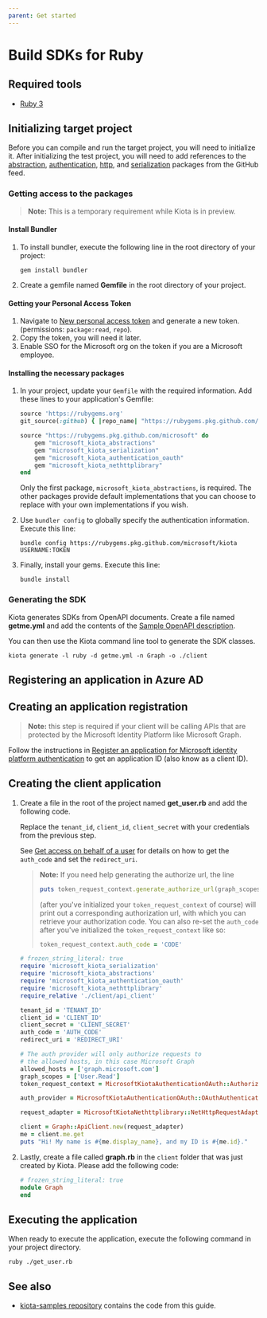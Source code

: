 ```yaml
---
parent: Get started
---
```


# Build SDKs for Ruby

## Required tools

- [Ruby 3](https://www.ruby-lang.org/en/downloads/)

## Initializing target project

Before you can compile and run the target project, you will need to initialize it. After initializing the test project, you will need to add references to the [abstraction](https://github.com/microsoft/kiota/tree/main/abstractions/ruby/microsoft_kiota_abstractions), [authentication](https://github.com/microsoft/kiota/tree/main/authentication/ruby/oauth/microsoft_kiota_authentication_oauth), [http](https://github.com/microsoft/kiota/tree/main/http/ruby/nethttp/microsoft_kiota_nethttplibrary), and [serialization](https://github.com/microsoft/kiota/tree/main/serialization/ruby/json/microsoft_kiota_serialization) packages from the GitHub feed.

### Getting access to the packages

> **Note:** This is a temporary requirement while Kiota is in preview.

#### Install Bundler

1. To install bundler, execute the following line in the root directory of your project:

    ````shell
    gem install bundler
    ````

2. Create a gemfile named **Gemfile** in the root directory of your project.

#### Getting your Personal Access Token

1. Navigate to [New personal access token](https://github.com/settings/tokens/new) and generate a new token. (permissions: `package:read`, `repo`).
2. Copy the token, you will need it later.
3. Enable SSO for the Microsoft org on the token if you are a Microsoft employee.

#### Installing the necessary packages

1. In your project, update your `Gemfile` with the required information. Add these lines to your application's Gemfile:

    ````ruby
    source 'https://rubygems.org'
    git_source(:github) { |repo_name| "https://rubygems.pkg.github.com/microsoft" }

    source "https://rubygems.pkg.github.com/microsoft" do
        gem "microsoft_kiota_abstractions"
        gem "microsoft_kiota_serialization"
        gem "microsoft_kiota_authentication_oauth"
        gem "microsoft_kiota_nethttplibrary"
    end
    ````

    Only the first package, `microsoft_kiota_abstractions`, is required. The other packages provide default implementations that you can choose to replace with your own implementations if you wish.

2. Use `bundler config` to globally specify the authentication information.
    Execute this line:

    ````shell
    bundle config https://rubygems.pkg.github.com/microsoft/kiota USERNAME:TOKEN
    ````

3. Finally, install your gems. Execute this line:

    ````shell
    bundle install
    ````

### Generating the SDK

Kiota generates SDKs from OpenAPI documents. Create a file named **getme.yml** and add the contents of the [Sample OpenAPI description](https://github.com/microsoft/kiota/blob/main/docs/get-started/reference-openapi.md).

You can then use the Kiota command line tool to generate the SDK classes.

````shell
kiota generate -l ruby -d getme.yml -n Graph -o ./client
````

## Registering an application in Azure AD

## Creating an application registration

> **Note:** this step is required if your client will be calling APIs that are protected by the Microsoft Identity Platform like Microsoft Graph.

Follow the instructions in [Register an application for Microsoft identity platform authentication](register-app.md) to get an application ID (also know as a client ID).

## Creating the client application

1. Create a file in the root of the project named **get_user.rb** and add the following code.

    Replace the `tenant_id`, `client_id`, `client_secret` with your credentials from the previous step.

    See [Get access on behalf of a user](https://learn.microsoft.com/graph/auth-v2-user?context=graph%2Fapi%2F1.0&view=graph-rest-1.0) for details on how to get the `auth_code` and set the `redirect_uri`.

    > **Note:** If you need help generating the authorize url, the line
    >
    > ````ruby
    > puts token_request_context.generate_authorize_url(graph_scopes)
    >  ````
    >
    >  (after you've initialized your `token_request_context` of course) will print out a corresponding authorization url, with which you can retrieve your authorization code. You can also re-set the `auth_code` after you've initialized the `token_request_context` like so:
    >
    >  ````ruby
    >  token_request_context.auth_code = 'CODE'
    >  ````

    ````ruby
    # frozen_string_literal: true
    require 'microsoft_kiota_serialization'
    require 'microsoft_kiota_abstractions'
    require 'microsoft_kiota_authentication_oauth'
    require 'microsoft_kiota_nethttplibrary'
    require_relative './client/api_client'

    tenant_id = 'TENANT_ID'
    client_id = 'CLIENT_ID'
    client_secret = 'CLIENT_SECRET'
    auth_code = 'AUTH_CODE'
    redirect_uri = 'REDIRECT_URI'

    # The auth provider will only authorize requests to
    # the allowed hosts, in this case Microsoft Graph
    allowed_hosts = ['graph.microsoft.com']
    graph_scopes = ['User.Read']
    token_request_context = MicrosoftKiotaAuthenticationOAuth::AuthorizationCodeContext.new(tenant_id, client_id, client_secret, redirect_uri, auth_code)

    auth_provider = MicrosoftKiotaAuthenticationOAuth::OAuthAuthenticationProvider.new(token_request_context, allowed_hosts, graph_scopes)

    request_adapter = MicrosoftKiotaNethttplibrary::NetHttpRequestAdapter.new(auth_provider, MicrosoftKiotaSerialization::JsonParseNodeFactory.new, MicrosoftKiotaSerialization::JsonSerializationWriterFactory.new)

    client = Graph::ApiClient.new(request_adapter)
    me = client.me.get
    puts "Hi! My name is #{me.display_name}, and my ID is #{me.id}."

    ````

2. Lastly, create a file called **graph.rb** in the `client` folder that was just created by Kiota. Please add the following code:

    ````ruby
    # frozen_string_literal: true
    module Graph
    end
    ````

## Executing the application

When ready to execute the application, execute the following command in your project directory.

````shell
ruby ./get_user.rb
````

## See also

- [kiota-samples repository](https://github.com/microsoft/kiota-samples/tree/main/get-started/ruby) contains the code from this guide.
